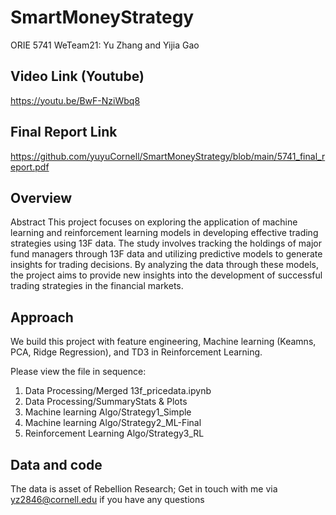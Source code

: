 # SmartMoneyStrategy
ORIE 5741 WeTeam21: Yu Zhang and Yijia Gao

## Video Link (Youtube)
https://youtu.be/BwF-NziWbq8

## Final Report Link
https://github.com/yuyuCornell/SmartMoneyStrategy/blob/main/5741_final_report.pdf

## Overview
Abstract
This project focuses on exploring the application of machine learning and reinforcement learning models in developing effective trading strategies using 13F data. The study involves tracking
the holdings of major fund managers through 13F data and utilizing predictive models to generate insights for trading decisions. By analyzing the data through these models, the project aims
to provide new insights into the development of successful trading strategies in the financial
markets.

## Approach
We build this project with feature engineering, Machine learning (Keamns, PCA, Ridge Regression), and TD3 in Reinforcement Learning.

Please view the file in sequence:
1. Data Processing/Merged 13f_pricedata.ipynb
2. Data Processing/SummaryStats & Plots
3. Machine learning Algo/Strategy1_Simple
4. Machine learning Algo/Strategy2_ML-Final
5. Reinforcement Learning Algo/Strategy3_RL

## Data and code
The data is asset of Rebellion Research; Get in touch with me via yz2846@cornell.edu if you have any questions
